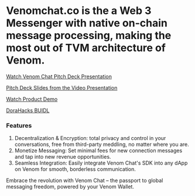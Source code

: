 # Venomchat.co is the a Web 3 Messenger with native on-chain message processing, making the most out of TVM architecture of Venom. 

[Watch Venom Chat Pitch Deck Presentation](https://www.youtube.com/watch?v=gh99-yFUxeo&feature=youtu.be)

[Pitch Deck Slides from the Video Presentation](https://docs.google.com/presentation/d/1pYn7STvRaf4iE6LoZnB3aAN5BOiUSl1OVlKbij-L-k4/edit?usp=sharing)

[Watch Product Demo](https://youtu.be/6tkwZ8SCLpA)

[DoraHacks BUIDL](https://dorahacks.io/buidl/5564)


### Features

   1. Decentralization & Encryption: total privacy and control in your conversations, free from third-party meddling, no matter where you are.
   2. Monetize Messaging: Set minimal fees for new connection messages and tap into new revenue opportunities.
   3. Seamless Integration: Easily integrate Venom Chat's SDK into any dApp on Venom for smooth, borderless communication.

Embrace the revolution with Venom Chat – the passport to global messaging freedom, powered by your Venom Wallet.
